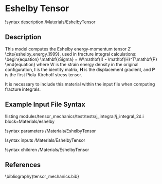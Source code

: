 # Eshelby Tensor
!syntax description /Materials/EshelbyTensor

## Description
This model computes the Eshelby energy-momentum tensor $\Sigma$ \cite{eshelby_energy_1999}, used in fracture integral calculations:
\begin{equation}
\mathbf{\Sigma} = W\mathbf{I} - \mathbf{H}^T\mathbf{P}
\end{equation}
where W is the strain energy density in the original configuration, $\mathbf{I}$ is the identity matrix, $\mathbf{H}$ is the displacement gradient, and $\mathbf{P}$ is the first Piola-Kirchoff stress tensor.

It is necessary to include this material within the input file when computing fracture integrals.

## Example Input File Syntax
!listing modules/tensor_mechanics/test/tests/j_integral/j_integral_2d.i block=Materials/eshelby

!syntax parameters /Materials/EshelbyTensor

!syntax inputs /Materials/EshelbyTensor

!syntax children /Materials/EshelbyTensor

## References
\bibliography{tensor_mechanics.bib}
